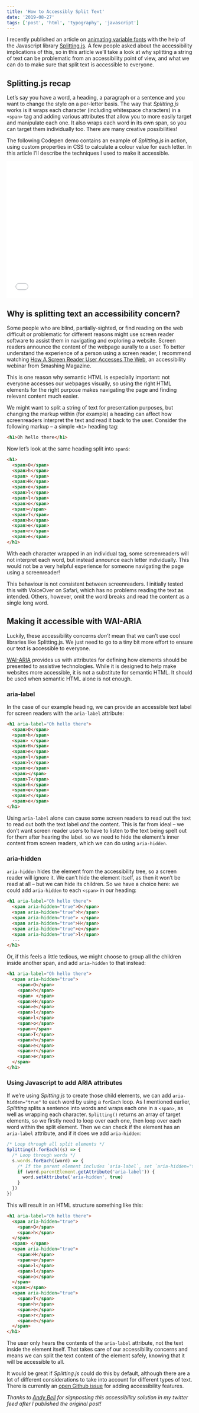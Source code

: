 ```yaml
---
title: 'How to Accessibly Split Text'
date: '2019-08-27'
tags: ['post', 'html', 'typography', 'javascript']
---
```


I recently published an article on [animating variable fonts](/variable-font-animation-with-css-and-splitting-js) with the help of the Javascript library [Splitting.js](https://splitting.js.org). A few people asked about the accessibility implications of this, so in this article we’ll take a look at why splitting a string of text can be problematic from an accessibility point of view, and what we can do to make sure that split text is accessible to everyone.

## Splitting.js recap

Let’s say you have a word, a heading, a paragraph or a sentence and you want to change the style on a per-letter basis. The way that _Splitting.js_ works is it wraps each character (including whitespace characters) in a `<span>` tag and adding various attributes that allow you to more easily target and manipulate each one. It also wraps each word in its own span, so you can target them individually too. There are many creative possibilities!

The following Codepen demo contains an example of _Splitting.js_ in action, using custom properties in CSS to calculate a colour value for each letter. In this article I’ll describe the techniques I used to make it accessible.

<iframe height="369" style="width: 100%;" scrolling="no" title="Splitting JS accessible text with ARIA attributes" src="//codepen.io/michellebarker/embed/qBWrzLL/?height=369&theme-id=0&default-tab=result" frameborder="no" allowtransparency="true" allowfullscreen="true">
  See the Pen <a href='https://codepen.io/michellebarker/pen/qBWrzLL/'>Splitting JS accessible text with ARIA attributes</a> by Michelle Barker
  (<a href='https://codepen.io/michellebarker'>@michellebarker</a>) on <a href='https://codepen.io'>CodePen</a>.
</iframe>

## Why is splitting text an accessibility concern?

Some people who are blind, partially-sighted, or find reading on the web difficult or problematic for different reasons might use screen reader software to assist them in navigating and exploring a website. Screen readers announce the content of the webpage aurally to a user. To better understand the experience of a person using a screen reader, I recommend watching [How A Screen Reader User Accesses The Web](https://www.smashingmagazine.com/2019/02/accessibility-webinar/), an accessibility webinar from Smashing Magazine.

This is one reason why semantic HTML is especially important: not everyone accesses our webpages visually, so using the right HTML elements for the right purpose makes navigating the page and finding relevant content much easier.

We might want to split a string of text for presentation purposes, but changing the markup within (for example) a heading can affect how screenreaders interpret the text and read it back to the user. Consider the following markup – a simple `<h1>` heading tag:

```html
<h1>Oh hello there</h1>
```

Now let’s look at the same heading split into `span`s:

```html
<h1>
  <span>O</span>
  <span>h</span>
  <span> </span>
  <span>H</span>
  <span>e</span>
  <span>l</span>
  <span>l</span>
  <span>o</span>
  <span></span>
  <span>T</span>
  <span>h</span>
  <span>e</span>
  <span>r</span>
  <span>e</span>
</h1>
```

With each character wrapped in an individual tag, some screenreaders will not interpret each word, but instead announce each letter individually. This would not be a very helpful experience for someone navigating the page using a screenreader!

This behaviour is not consistent between screenreaders. I initially tested this with VoiceOver on Safari, which has no problems reading the text as intended. Others, however, omit the word breaks and read the content as a single long word.

## Making it accessible with WAI-ARIA

Luckily, these accessibility concerns _don’t_ mean that we can’t use cool libraries like Splitting.js. We just need to go to a tiny bit more effort to ensure our text is accessible to everyone.

[WAI-ARIA](https://www.w3.org/WAI/standards-guidelines/aria/) provides us with attributes for defining how elements should be presented to assistive technologies. While it is designed to help make websites more accessible, it is not a substitute for semantic HTML. It should be used when semantic HTML alone is not enough.

### aria-label

In the case of our example heading, we can provide an accessible text label for screen readers with the `aria-label` attribute:

```html
<h1 aria-label="Oh hello there">
  <span>O</span>
  <span>h</span>
  <span> </span>
  <span>H</span>
  <span>e</span>
  <span>l</span>
  <span>l</span>
  <span>o</span>
  <span></span>
  <span>T</span>
  <span>h</span>
  <span>e</span>
  <span>r</span>
  <span>e</span>
</h1>
```

Using `aria-label` alone can cause some screen readers to read out the text to read out both the text label _and_ the content. This is far from ideal – we don’t want screen reader users to have to listen to the text being spelt out for them after hearing the label. so we need to hide the element’s inner content from screen readers, which we can do using `aria-hidden`.

### aria-hidden

`aria-hidden` hides the element from the accessibility tree, so a screen reader will ignore it. We can’t hide the element itself, as then it won’t be read at all – but we can hide its children. So we have a choice here: we could add `aria-hidden` to each `<span>` in our heading:

```html
<h1 aria-label="Oh hello there">
  <span aria-hidden="true">O</span>
  <span aria-hidden="true">h</span>
  <span aria-hidden="true"> </span>
  <span aria-hidden="true">H</span>
  <span aria-hidden="true">e</span>
  <span aria-hidden="true">l</span>
  ...
</h1>
```

Or, if this feels a little tedious, we might choose to group all the children inside another span, and add `aria-hidden` to that instead:

```html
<h1 aria-label="Oh hello there">
  <span aria-hidden="true">
    <span>O</span>
    <span>h</span>
    <span> </span>
    <span>H</span>
    <span>e</span>
    <span>l</span>
    <span>l</span>
    <span>o</span>
    <span></span>
    <span>T</span>
    <span>h</span>
    <span>e</span>
    <span>r</span>
    <span>e</span>
  </span>
</h1>
```

### Using Javascript to add ARIA attributes

If we’re using _Spitting.js_ to create those child elements, we can add `aria-hidden="true"` to each word by using a `forEach` loop. As I mentioned earlier, _Splitting_ splits a sentence into words and wraps each one in a `<span>`, as well as wrapping each character. `Splitting()` returns an array of target elements, so we firstly need to loop over each one, then loop over each word within the split element. Then we can check if the element has an `aria-label` attribute, and if it does we add `aria-hidden`:

```js
/* Loop through all split elements */
Splitting().forEach((s) => {
  /* Loop through words */
  s.words.forEach((word) => {
    /* If the parent element includes `aria-label`, set `aria-hidden="true"` */
    if (word.parentElement.getAttribute('aria-label')) {
      word.setAttribute('aria-hidden', true)
    }
  })
})
```

This will result in an HTML structure something like this:

```html
<h1 aria-label="Oh hello there">
  <span aria-hidden="true">
    <span>O</span>
    <span>h</span>
  </span>
  <span> </span>
  <span aria-hidden="true">
    <span>H</span>
    <span>e</span>
    <span>l</span>
    <span>l</span>
    <span>o</span>
  </span>
  <span></span>
  <span aria-hidden="true">
    <span>T</span>
    <span>h</span>
    <span>e</span>
    <span>r</span>
    <span>e</span>
  </span>
</h1>
```

The user only hears the contents of the `aria-label` attribute, not the text inside the element itself. That takes care of our accessibility concerns and means we can split the text content of the element safely, knowing that it will be accessible to all.

It would be great if _Splitting.js_ could do this by default, although there are a lot of different considerations to take into account for different types of text. There is currently an [open Github issue](https://github.com/shshaw/Splitting/issues/19) for adding accessibility features.

_Thanks to [Andy Bell](https://andy-bell.design/) for signposting this accessibility solution in my twitter feed after I published the original post!_
